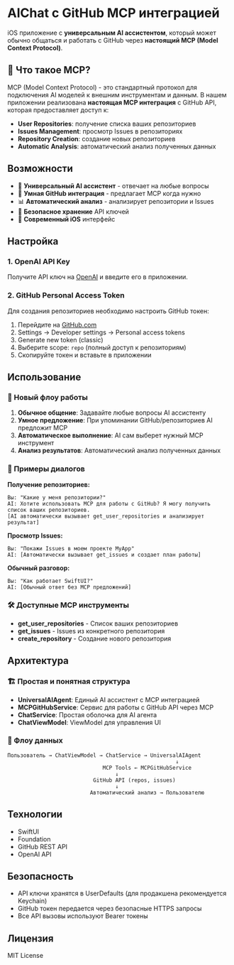 # AIChat с GitHub MCP интеграцией

iOS приложение с **универсальным AI ассистентом**, который может обычно общаться и работать с GitHub через **настоящий MCP (Model Context Protocol)**.

## 🚀 Что такое MCP?

MCP (Model Context Protocol) - это стандартный протокол для подключения AI моделей к внешним инструментам и данным. В нашем приложении реализована **настоящая MCP интеграция** с GitHub API, которая предоставляет доступ к:

- **User Repositories**: получение списка ваших репозиториев
- **Issues Management**: просмотр Issues в репозиториях  
- **Repository Creation**: создание новых репозиториев
- **Automatic Analysis**: автоматический анализ полученных данных

## Возможности

- 💬 **Универсальный AI ассистент** - отвечает на любые вопросы
- 🤖 **Умная GitHub интеграция** - предлагает MCP когда нужно
- 📊 **Автоматический анализ** - анализирует репозитории и Issues
- 🔐 **Безопасное хранение** API ключей
- 📱 **Современный iOS** интерфейс

## Настройка

### 1. OpenAI API Key
Получите API ключ на [OpenAI](https://platform.openai.com/api-keys) и введите его в приложении.

### 2. GitHub Personal Access Token
Для создания репозиториев необходимо настроить GitHub токен:

1. Перейдите на [GitHub.com](https://github.com)
2. Settings → Developer settings → Personal access tokens
3. Generate new token (classic)
4. Выберите scope: `repo` (полный доступ к репозиториям)
5. Скопируйте токен и вставьте в приложении

## Использование

### 🎯 Новый флоу работы

1. **Обычное общение**: Задавайте любые вопросы AI ассистенту
2. **Умное предложение**: При упоминании GitHub/репозиториев AI предложит MCP
3. **Автоматическое выполнение**: AI сам выберет нужный MCP инструмент
4. **Анализ результатов**: Автоматический анализ полученных данных

### 💬 Примеры диалогов

**Получение репозиториев:**
```
Вы: "Какие у меня репозитории?"
AI: Хотите использовать MCP для работы с GitHub? Я могу получить список ваших репозиториев.
[AI автоматически вызывает get_user_repositories и анализирует результат]
```

**Просмотр Issues:**
```
Вы: "Покажи Issues в моем проекте MyApp"  
AI: [Автоматически вызывает get_issues и создает план работы]
```

**Обычный разговор:**
```
Вы: "Как работает SwiftUI?"
AI: [Обычный ответ без MCP предложений]
```

### 🛠 Доступные MCP инструменты

- **get_user_repositories** - Список ваших репозиториев
- **get_issues** - Issues из конкретного репозитория  
- **create_repository** - Создание нового репозитория

## Архитектура

### 🏗 Простая и понятная структура

- **UniversalAIAgent**: Единый AI ассистент с MCP интеграцией
- **MCPGitHubService**: Сервис для работы с GitHub API через MCP
- **ChatService**: Простая оболочка для AI агента
- **ChatViewModel**: ViewModel для управления UI

### 🔄 Флоу данных

```
Пользователь → ChatViewModel → ChatService → UniversalAIAgent
                                                     ↓
                              MCP Tools ← MCPGitHubService
                                  ↓
                           GitHub API (repos, issues)
                                  ↓
                          Автоматический анализ → Пользователю
```

## Технологии

- SwiftUI
- Foundation
- GitHub REST API
- OpenAI API

## Безопасность

- API ключи хранятся в UserDefaults (для продакшена рекомендуется Keychain)
- GitHub токен передается через безопасные HTTPS запросы
- Все API вызовы используют Bearer токены

## Лицензия

MIT License
